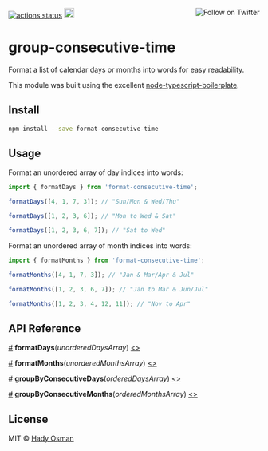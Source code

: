 <p>
  <a href="https://github.com/hadynz/format-consecutive-time/actions"><img src="https://github.com/hadynz/format-consecutive-time/workflows/Node CI/badge.svg" alt="actions status"></a>
  <a href="https://badge.fury.io/js/format-consecutive-time"><img src="https://badge.fury.io/js/format-consecutive-time.svg" alt="npm version" height="20"></a>
  <a href="https://twitter.com/intent/follow?screen_name=hadynz"><img align="right" src="https://img.shields.io/twitter/follow/hadynz.svg?style=social&label=Follow%20@hadynz" alt="Follow on Twitter"></a>
</p>

# group-consecutive-time

Format a list of calendar days or months into words for easy readability.

This module was built using the excellent [node-typescript-boilerplate].

## Install

```bash
npm install --save format-consecutive-time
```

## Usage

Format an unordered array of day indices into words:
```js
import { formatDays } from 'format-consecutive-time';

formatDays([4, 1, 7, 3]); // "Sun/Mon & Wed/Thu"

formatDays([1, 2, 3, 6]); // "Mon to Wed & Sat"

formatDays([1, 2, 3, 6, 7]); // "Sat to Wed"
```

Format an unordered array of month indices into words:
```js
import { formatMonths } from 'format-consecutive-time';

formatMonths([4, 1, 7, 3]); // "Jan & Mar/Apr & Jul"

formatMonths([1, 2, 3, 6, 7]); // "Jan to Mar & Jun/Jul"

formatMonths([1, 2, 3, 4, 12, 11]); // "Nov to Apr"
```

## API Reference

<a name="formatDays" href="#formatDays">#</a> <b>formatDays</b>(<i>unorderedDaysArray</i>) [<>][1]

<a name="formatMonths" href="#formatMonths">#</a> <b>formatMonths</b>(<i>unorderedMonthsArray</i>) [<>][2]

<a name="groupByConsecutiveDays" href="#groupByConsecutiveDays">#</a> <b>groupByConsecutiveDays</b>(<i>orderedDaysArray</i>) [<>][3]

<a name="groupByConsecutiveMonths" href="#groupByConsecutiveMonths">#</a> <b>groupByConsecutiveMonths</b>(<i>orderedMonthsArray</i>) [<>][4]

## License

MIT © [Hady Osman](https://github.com/hadynz)

[node-typescript-boilerplate]: https://github.com/jsynowiec/node-typescript-boilerplate
[1]: https://github.com/hadynz/format-consecutive-time/blob/master/src/lib/formatTime.ts#L85-L98
[2]: https://github.com/hadynz/format-consecutive-time/blob/master/src/lib/formatTime.ts#L70-L83
[3]: https://github.com/hadynz/format-consecutive-time/blob/master/src/lib/groupByConsecutiveTime.ts#L24-L38
[4]: https://github.com/hadynz/format-consecutive-time/blob/master/src/lib/groupByConsecutiveTime.ts#L40-L54
